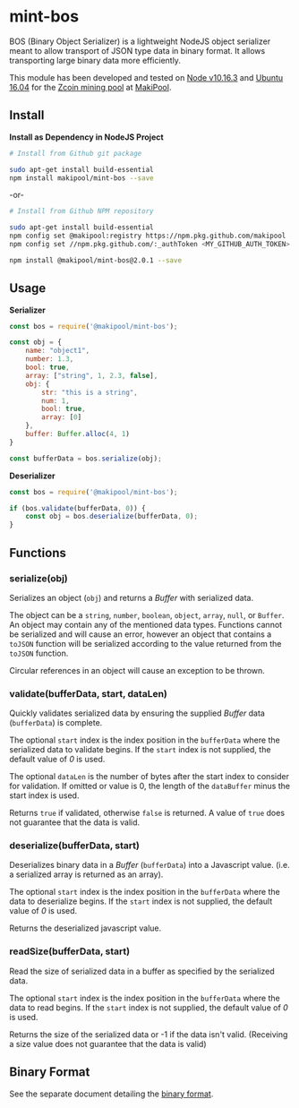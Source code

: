 mint-bos
========

BOS (Binary Object Serializer) is a lightweight NodeJS object serializer meant to allow transport
of JSON type data in binary format. It allows transporting large binary data more efficiently.

This module has been developed and tested on 
[Node v10.16.3](https://nodejs.org/) and 
[Ubuntu 16.04](http://releases.ubuntu.com/16.04/)
 for the [Zcoin mining pool](https://makipool.com/#!/zcoin) at [MakiPool](https://makipool.com).

## Install ##
__Install as Dependency in NodeJS Project__
```bash
# Install from Github git package

sudo apt-get install build-essential
npm install makipool/mint-bos --save
```
-or-
```bash
# Install from Github NPM repository

sudo apt-get install build-essential
npm config set @makipool:registry https://npm.pkg.github.com/makipool
npm config set //npm.pkg.github.com/:_authToken <MY_GITHUB_AUTH_TOKEN>

npm install @makipool/mint-bos@2.0.1 --save
```

## Usage ##
__Serializer__
```js
const bos = require('@makipool/mint-bos');

const obj = {
    name: "object1",
    number: 1.3,
    bool: true,
    array: ["string", 1, 2.3, false],
    obj: {
        str: "this is a string",
        num: 1,
        bool: true,
        array: [0]
    },
    buffer: Buffer.alloc(4, 1)
}

const bufferData = bos.serialize(obj);
```

__Deserializer__
```js
const bos = require('@makipool/mint-bos');

if (bos.validate(bufferData, 0)) {
    const obj = bos.deserialize(bufferData, 0);
}

```

## Functions ##

### serialize(obj) ###

Serializes an object (`obj`) and returns a _Buffer_ with serialized data.

The object can be a `string`, `number`, `boolean`, `object`, `array`, `null`, or `Buffer`.
An object may contain any of the mentioned data types. Functions cannot be 
serialized and will cause an error, however an object that contains a `toJSON` function 
will be serialized according to the value returned from the `toJSON` function.

Circular references in an object will cause an exception to be thrown.

### validate(bufferData, start, dataLen) ###
Quickly validates serialized data by ensuring the supplied
_Buffer_ data (`bufferData`) is complete.

The optional `start` index is the index position in the `bufferData`
where the serialized data to validate begins. If the `start` index is
not supplied, the default value of _0_ is used.

The optional `dataLen` is the number of bytes after the start index to
consider for validation. If omitted or value is 0, the length of the
`dataBuffer` minus the start index is used.

Returns `true` if validated, otherwise `false` is returned.
A value of `true` does not guarantee that the data is valid.

### deserialize(bufferData, start) ###
Deserializes binary data in a _Buffer_ (`bufferData`) into a Javascript
value. (i.e. a serialized array is returned as an array).

The optional `start` index is the index position in the `bufferData` where
the data to deserialize begins. If the `start` index is not supplied, the
default value of _0_ is used.

Returns the deserialized javascript value.

### readSize(bufferData, start) ###
Read the size of serialized data in a buffer as specified by the
serialized data.

The optional `start` index is the index position in the `bufferData` where
the data to read begins. If the `start` index is not supplied, the
default value of _0_ is used.

Returns the size of the serialized data or -1 if the data isn't valid.
(Receiving a size value does not guarantee that the data is valid)

## Binary Format ##
See the separate document detailing the [binary format](FORMAT.md).